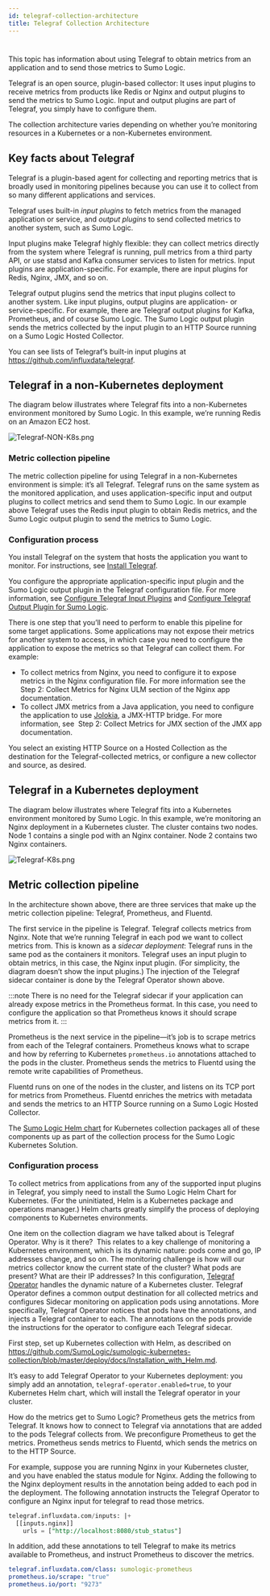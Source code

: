 ```yaml
---
id: telegraf-collection-architecture
title: Telegraf Collection Architecture
---
```


#

This topic has information about using Telegraf to obtain metrics from an application and to send those metrics to Sumo Logic. 

Telegraf is an open source, plugin-based collector: It uses input plugins to receive metrics from products like Redis or Nginx and output plugins to send the metrics to Sumo Logic. Input and output plugins are part of Telegraf, you simply have to configure them.

The collection architecture varies depending on whether you’re monitoring resources in a Kubernetes or a non-Kubernetes environment. 

## Key facts about Telegraf

Telegraf is a plugin-based agent for collecting and reporting metrics that is broadly used in monitoring pipelines because you can use it to collect from so many different applications and services. 

Telegraf uses built-in *input plugins* to fetch metrics from the managed application or service, and *output plugins* to send collected metrics to another system, such as Sumo Logic. 

Input plugins make Telegraf highly flexible: they can collect metrics directly from the system where Telegraf is running, pull metrics from a third party API, or use statsd and Kafka consumer services to listen for metrics. Input plugins are application-specific. For example, there are input plugins for Redis, Nginx, JMX, and so on. 

Telegraf output plugins send the metrics that input plugins collect to another system. Like input plugins, output plugins are application- or service-specific. For example, there are Telegraf output plugins for Kafka, Prometheus, and of course Sumo Logic. The Sumo Logic output plugin sends the metrics collected by the input plugin to an HTTP Source running on a Sumo Logic Hosted Collector. 

You can see lists of Telegraf’s built-in input plugins at https://github.com/influxdata/telegraf.

## Telegraf in a non-Kubernetes deployment

The diagram below illustrates where Telegraf fits into a non-Kubernetes environment monitored by Sumo Logic. In this example, we’re running Redis on an Amazon EC2 host.

![Telegraf-NON-K8s.png](/img/send-data/Telegraf-NON-K8s.png)

### Metric collection pipeline

The metric collection pipeline for using Telegraf in a non-Kubernetes environment is simple: it’s all Telegraf. Telegraf runs on the same system as the monitored application, and uses application-specific input and output plugins to collect metrics and send them to Sumo Logic. In our example above Telegraf uses the Redis input plugin to obtain Redis metrics, and the Sumo Logic output plugin to send the metrics to Sumo Logic. 

### Configuration process

You install Telegraf on the system that hosts the application you want to monitor. For instructions, see [Install Telegraf](install-telegraf.md).

You configure the appropriate application-specific input plugin and the Sumo Logic output plugin in the Telegraf configuration file. For more information, see [Configure Telegraf Input Plugins](configure-telegraf-input-plugins.md) and [Configure Telegraf Output Plugin for Sumo Logic](configure-telegraf-output-plugin.md).

There is one step that you’ll need to perform to enable this pipeline for some target applications. Some applications may not expose their metrics for another system to access, in which case you need to configure the application to expose the metrics so that Telegraf can collect them. For example:

 * To collect metrics from Nginx, you need to configure it to expose metrics in the Nginx configuration file. For more information see the Step 2: Collect Metrics for Nginx ULM section of the Nginx app documentation. 
 * To collect JMX metrics from a Java application, you need to configure the application to use [Jolokia](https://jolokia.org/agent.html), a JMX-HTTP bridge. For more information, see  Step 2: Collect Metrics for JMX section of the JMX app documentation.

You select an existing HTTP Source on a Hosted Collection as the destination for the Telegraf-collected metrics, or configure a new collector and source, as desired. 

## Telegraf in a Kubernetes deployment

The diagram below illustrates where Telegraf fits into a Kubernetes environment monitored by Sumo Logic. In this example, we’re monitoring an Nginx deployment in a Kubernetes cluster. The cluster contains two nodes. Node 1 contains a single pod with an Nginx container. Node 2 contains two Nginx containers.

![Telegraf-K8s.png](/img/send-data/Telegraf-K8s.png)

## Metric collection pipeline

In the architecture shown above, there are three services that make up the metric collection pipeline: Telegraf, Prometheus, and Fluentd.

The first service in the pipeline is Telegraf. Telegraf collects metrics from Nginx. Note that we’re running Telegraf in each pod we want to collect metrics from. This is known as a *sidecar deployment*: Telegraf runs in the same pod as the containers it monitors. Telegraf uses an input plugin to obtain metrics, in this case, the Nginx input plugin. (For simplicity, the diagram doesn’t show the input plugins.) The injection of the Telegraf sidecar container is done by the Telegraf Operator shown above.

:::note
There is no need for the Telegraf sidecar if your application can already expose metrics in the Prometheus format. In this case, you need to configure the application so that Prometheus knows it should scrape metrics from it.
:::

Prometheus is the next service in the pipeline—it’s job is to scrape metrics from each of the Telegraf containers. Prometheus knows what to scrape and how by referring to Kubernetes `prometheus.io` annotations attached to the pods in the cluster. Prometheus sends the metrics to Fluentd using the remote write capabilities of Prometheus.

Fluentd runs on one of the nodes in the cluster, and listens on its TCP port for metrics from Prometheus. Fluentd enriches the metrics with metadata and sends the metrics to an HTTP Source running on a Sumo Logic Hosted Collector. 

The [Sumo Logic Helm chart](https://github.com/SumoLogic/sumologic-kubernetes-collection) for Kubernetes collection packages all of these components up as part of the collection process for the Sumo Logic Kubernetes Solution.

### Configuration process

To collect metrics from applications from any of the supported input plugins in Telegraf, you simply need to install the Sumo Logic Helm Chart for Kubernetes. (For the uninitiated, Helm is a Kubernetes package and operations manager.) Helm charts greatly simplify the process of deploying components to Kubernetes environments. 

One item on the collection diagram we have talked about is Telegraf Operator. Why is it there?  This relates to a key challenge of monitoring a Kubernetes environment, which is its dynamic nature: pods come and go, IP addresses change, and so on. The monitoring challenge is how will our metrics collector know the current state of the cluster? What pods are present? What are their IP addresses? In this configuration, [Telegraf Operator](https://github.com/influxdata/telegraf-operator) handles the dynamic nature of a Kubernetes cluster. Telegraf Operator defines a common output destination for all collected metrics and configures Sidecar monitoring on application pods using annotations. More specifically, Telegraf Operator notices that pods have the annotations, and injects a Telegraf container to each. The annotations on the pods provide the instructions for the operator to configure each Telegraf sidecar.

First step, set up Kubernetes collection with Helm, as described on https://github.com/SumoLogic/sumologic-kubernetes-collection/blob/master/deploy/docs/Installation_with_Helm.md.

It’s easy to add Telegraf Operator to your Kubernetes deployment: you simply add an annotation, `telegraf-operator.enabled=true`, to your Kubernetes Helm chart, which will install the Telegraf operator in your cluster.

How do the metrics get to Sumo Logic? Prometheus gets the metrics from Telegraf. It knows how to connect to Telegraf via annotations that are added to the pods Telegraf collects from. We preconfigure Prometheus to get the metrics. Prometheus sends metrics to Fluentd, which sends the metrics on to the HTTP Source. 

For example, suppose you are running Nginx in your Kubernetes cluster, and you have enabled the status module for Nginx. Adding the following to the Nginx deployment results in the annotation being added to each pod in the deployment. The following annotation instructs the Telegraf Operator to configure an Nginx input for telegraf to read those metrics.

```sql
telegraf.influxdata.com/inputs: |+  
  [[inputs.nginx]]
    urls = ["http://localhost:8080/stub_status"]
```

In addition, add these annotations to tell Telegraf to make its metrics available to Prometheus, and instruct Prometheus to discover the metrics.

```yml
telegraf.influxdata.com/class: sumologic-prometheus
prometheus.io/scrape: "true"
prometheus.io/port: "9273"
```
 
